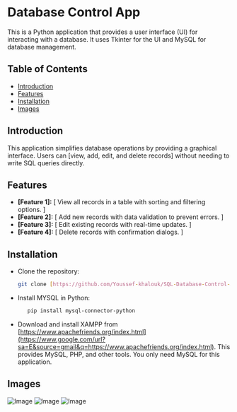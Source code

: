 
# Database Control App

This is a Python application that provides a user interface (UI) for interacting with a database. It uses Tkinter for the UI and MySQL for database management.

## Table of Contents

- [Introduction](#introduction)
- [Features](#features)
- [Installation](#installation)
- [Images](#Images)

## Introduction

This application simplifies database operations by providing a graphical interface. Users can [view, add, edit, and delete records] without needing to write SQL queries directly.

## Features

* **[Feature 1]:** [ View all records in a table with sorting and filtering options. ]
* **[Feature 2]:** [ Add new records with data validation to prevent errors. ]
* **[Feature 3]:** [ Edit existing records with real-time updates. ]
* **[Feature 4]:** [ Delete records with confirmation dialogs. ]

## Installation

* Clone the repository:
   ```bash
   git clone [https://github.com/Youssef-khalouk/SQL-Database-Control-App.git](https://www.google.com/search?q=https://github.com/Youssef-khalouk/SQL-Database-Control-App.git)


* Install MYSQL in Python:
  ```bash
     pip install mysql-connector-python
* Download and install XAMPP from [https://www.apachefriends.org/index.html](https://www.google.com/url?sa=E&source=gmail&q=https://www.apachefriends.org/index.html).  This provides MySQL, PHP, and other tools.  You only need MySQL for this application.

## Images
![Image](https://github.com/user-attachments/assets/5e9e5d63-7f7a-426c-8db0-b590dc1e4027)
![Image](https://github.com/user-attachments/assets/e59d1cf3-0fcd-46e1-bc93-8bcbdbdbaf57)
![Image](https://github.com/user-attachments/assets/afdca2b3-1c33-4748-808d-165456edc439)

